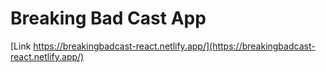 # Breaking Bad Cast App

[Link https://breakingbadcast-react.netlify.app/](https://breakingbadcast-react.netlify.app/)
